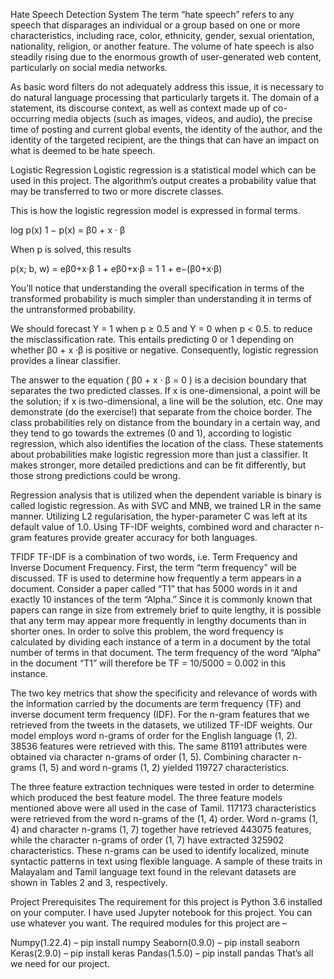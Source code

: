 Hate Speech Detection System
The term “hate speech” refers to any speech that disparages an individual or a group based on one or more characteristics, including race, color, ethnicity, gender, sexual orientation, nationality, religion, or another feature. The volume of hate speech is also steadily rising due to the enormous growth of user-generated web content, particularly on social media networks.

As basic word filters do not adequately address this issue, it is necessary to do natural language processing that particularly targets it. The domain of a statement, its discourse context, as well as context made up of co-occurring media objects (such as images, videos, and audio), the precise time of posting and current global events, the identity of the author, and the identity of the targeted recipient, are the things that can have an impact on what is deemed to be hate speech.

Logistic Regression
Logistic regression is a statistical model which can be used in this project. The algorithm’s output creates a probability value that may be transferred to two or more discrete classes.

This is how the logistic regression model is expressed in formal terms.

log p(x) 1 − p(x) = β0 + x · β

When p is solved, this results

p(x; b, w) = eβ0+x·β 1 + eβ0+x·β = 1 1 + e−(β0+x·β)

You’ll notice that understanding the overall specification in terms of the transformed probability is much simpler than understanding it in terms of the untransformed probability.

We should forecast Y = 1 when p ≥ 0.5 and Y = 0 when p < 0.5. to reduce the misclassification rate. This entails predicting 0 or 1 depending on whether β0 + x ·β is positive or negative. Consequently, logistic regression provides a linear classifier.

The answer to the equation ( β0 + x · β = 0 ) is a decision boundary that separates the two predicted classes. If x is one-dimensional, a point will be the solution; if x is two-dimensional, a line will be the solution, etc. One may demonstrate (do the exercise!) that separate from the choice border. The class probabilities rely on distance from the boundary in a certain way, and they tend to go towards the extremes (0 and 1), according to logistic regression, which also identifies the location of the class. These statements about probabilities make logistic regression more than just a classifier. It makes stronger, more detailed predictions and can be fit differently, but those strong predictions could be wrong.

Regression analysis that is utilized when the dependent variable is binary is called logistic regression. As with SVC and MNB, we trained LR in the same manner. Utilizing L2 regularisation, the hyper-parameter C was left at its default value of 1.0. Using TF-IDF weights, combined word and character n-gram features provide greater accuracy for both languages.

TFIDF
TF-IDF is a combination of two words, i.e. Term Frequency and Inverse Document Frequency. First, the term “term frequency” will be discussed. TF is used to determine how frequently a term appears in a document. Consider a paper called “T1” that has 5000 words in it and exactly 10 instances of the term “Alpha.” Since it is commonly known that papers can range in size from extremely brief to quite lengthy, it is possible that any term may appear more frequently in lengthy documents than in shorter ones. In order to solve this problem, the word frequency is calculated by dividing each instance of a term in a document by the total number of terms in that document. The term frequency of the word “Alpha” in the document “T1” will therefore be TF = 10/5000 = 0.002 in this instance.

The two key metrics that show the specificity and relevance of words with the information carried by the documents are term frequency (TF) and inverse document term frequency (IDF). For the n-gram features that we retrieved from the tweets in the datasets, we utilized TF-IDF weights. Our model employs word n-grams of order for the English language (1, 2). 38536 features were retrieved with this. The same 81191 attributes were obtained via character n-grams of order (1, 5). Combining character n-grams (1, 5) and word n-grams (1, 2) yielded 119727 characteristics.

The three feature extraction techniques were tested in order to determine which produced the best feature model. The three feature models mentioned above were all used in the case of Tamil. 117173 characteristics were retrieved from the word n-grams of the (1, 4) order. Word n-grams (1, 4) and character n-grams (1, 7) together have retrieved 443075 features, while the character n-grams of order (1, 7) have extracted 325902 characteristics. These n-grams can be used to identify localized, minute syntactic patterns in text using flexible language. A sample of these traits in Malayalam and Tamil language text found in the relevant datasets are shown in Tables 2 and 3, respectively.

Project Prerequisites
The requirement for this project is Python 3.6 installed on your computer. I have used Jupyter notebook for this project. You can use whatever you want.
The required modules for this project are –

Numpy(1.22.4) – pip install numpy
Seaborn(0.9.0) – pip install seaborn
Keras(2.9.0) – pip install keras
Pandas(1.5.0) – pip install pandas
That’s all we need for our project.

